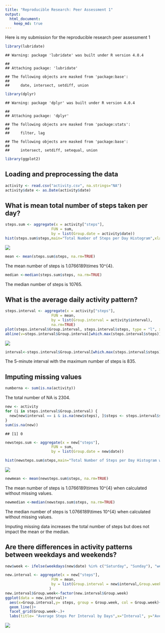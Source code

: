 ```yaml
---
title: "Reproducible Research: Peer Assessment 1"
output: 
  html_document:
    keep_md: true
---
```


Here is my submission for the reproducible research peer assessment 1


```r
library(lubridate)
```

```
## Warning: package 'lubridate' was built under R version 4.0.4
```

```
## 
## Attaching package: 'lubridate'
```

```
## The following objects are masked from 'package:base':
## 
##     date, intersect, setdiff, union
```

```r
library(dplyr)
```

```
## Warning: package 'dplyr' was built under R version 4.0.4
```

```
## 
## Attaching package: 'dplyr'
```

```
## The following objects are masked from 'package:stats':
## 
##     filter, lag
```

```
## The following objects are masked from 'package:base':
## 
##     intersect, setdiff, setequal, union
```

```r
library(ggplot2)
```


## Loading and preprocessing the data


```r
activity <- read.csv("activity.csv", na.strings="NA")
activity$date <- as.Date(activity$date)
```

## What is mean total number of steps taken per day?

```r
steps.sum <- aggregate(x = activity["steps"],
                     FUN = sum,
                     by = list(Group.date = activity$date))
hist(steps.sum$steps,main="Total Number of Steps per Day Histogram",xlab="Total Number of Steps per Day")
```

![](PA1_Template_files/figure-html/unnamed-chunk-1-1.png)<!-- -->



```r
mean <- mean(steps.sum$steps, na.rm=TRUE)
```

The mean number of steps is 1.0766189\times 10^{4}.

```r
median <-median(steps.sum$steps, na.rm=TRUE)
```
The median number of steps is 10765.

## What is the average daily activity pattern?


```r
steps.interval <- aggregate(x = activity["steps"],
                     FUN = mean,
                     by = list(Group.interval = activity$interval),
                     na.rm=TRUE)
plot(steps.interval$Group.interval, steps.interval$steps, type = "l", xlab="Interval", ylab="Average Steps")
abline(v=steps.interval$Group.interval[which.max(steps.interval$steps)], col="red")
```

![](PA1_Template_files/figure-html/unnamed-chunk-4-1.png)<!-- -->


```r
interval<-steps.interval$Group.interval[which.max(steps.interval$steps)]
```

The 5-minute interval with the maximum number of steps is 835.

## Imputing missing values


```r
numberna <- sum(is.na(activity))
```

The total number of NA is 2304.


```r
new <- activity
for (i in steps.interval$Group.interval) {
  new[new$interval == i & is.na(new$steps), ]$steps <- steps.interval$steps[steps.interval$Group.interval == i]
}
sum(is.na(new))
```

```
## [1] 0
```



```r
newsteps.sum <- aggregate(x = new["steps"],
                     FUN = sum,
                     by = list(Group.date = new$date))
```



```r
hist(newsteps.sum$steps,main="Total Number of Steps per Day Histogram w/o NA",xlab="Total Number of Steps per Day")
```

![](PA1_Template_files/figure-html/unnamed-chunk-9-1.png)<!-- -->



```r
newmean <- mean(newsteps.sum$steps, na.rm=TRUE)
```

The mean number of steps is 1.0766189\times 10^{4} when calculated without missing values.

```r
newmedian <-median(newsteps.sum$steps, na.rm=TRUE)
```
The median number of steps is 1.0766189\times 10^{4} when calculated without missing values.

Imputing missing data increases the total number of steps but does not impact the mean or the median. 

## Are there differences in activity patterns between weekdays and weekends?


```r
new$week <- ifelse(weekdays(new$date) %in% c("Saturday", "Sunday"), "weekend", "weekday")
```


```r
new.interval <- aggregate(x = new["steps"],
                     FUN = mean,
                     by = list(Group.interval = new$interval,Group.week=new$week),
                    )
new.interval$Group.week<-factor(new.interval$Group.week)
ggplot(data = new.interval)+
  aes(x=Group.interval,y= steps, group = Group.week, col = Group.week)+
  geom_line()+
  facet_grid(Group.week~.)+
  labs(title= "Average Steps Per Interval by Days",x="Interval", y="Average Steps") 
```

![](PA1_Template_files/figure-html/unnamed-chunk-13-1.png)<!-- -->
